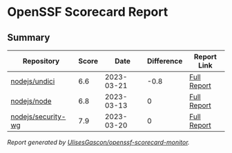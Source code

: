 # OpenSSF Scorecard Report

## Summary

| Repository | Score | Date | Difference | Report Link |
| -- | -- | -- | -- | -- |
| [nodejs/undici](https://github.com/nodejs/undici) | 6.6 | 2023-03-21 | -0.8 | [Full Report](https://deps.dev/project/github/nodejs%2Fundici) |
| [nodejs/node](https://github.com/nodejs/node) | 6.8 | 2023-03-13 | 0 | [Full Report](https://deps.dev/project/github/nodejs%2Fnode) |
| [nodejs/security-wg](https://github.com/nodejs/security-wg) | 7.9 | 2023-03-20 | 0 | [Full Report](https://deps.dev/project/github/nodejs%2Fsecurity-wg) |

_Report generated by [UlisesGascon/openssf-scorecard-monitor](https://github.com/UlisesGascon/openssf-scorecard-monitor)._